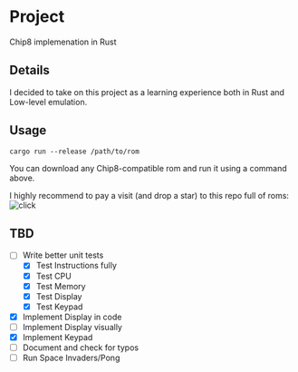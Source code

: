# Project

Chip8 implemenation in Rust

## Details

I decided to take on this project as a learning experience both in Rust and Low-level emulation.

## Usage

```shell
cargo run --release /path/to/rom
```

You can download any Chip8-compatible rom and run it using a command above.

I highly recommend to pay a visit (and drop a star) to this repo full of roms:
![click](https://github.com/loktar00/chip8/tree/master/roms)

## TBD

- [ ] Write better unit tests
  - [x] Test Instructions fully
  - [x] Test CPU
  - [x] Test Memory
  - [x] Test Display
  - [x] Test Keypad
- [x] Implement Display in code
- [ ] Implement Display visually
- [x] Implement Keypad
- [ ] Document and check for typos
- [ ] Run Space Invaders/Pong
